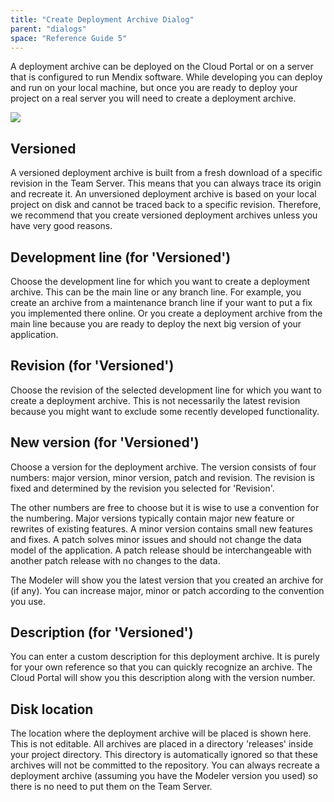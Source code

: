 ```yaml
---
title: "Create Deployment Archive Dialog"
parent: "dialogs"
space: "Reference Guide 5"
---
```

A deployment archive can be deployed on the Cloud Portal or on a server that is configured to run Mendix software. While developing you can deploy and run on your local machine, but once you are ready to deploy your project on a real server you will need to create a deployment archive.

![](attachments/524301/688182.png)

## Versioned

A versioned deployment archive is built from a fresh download of a specific revision in the Team Server. This means that you can always trace its origin and recreate it. An unversioned deployment archive is based on your local project on disk and cannot be traced back to a specific revision. Therefore, we recommend that you create versioned deployment
archives unless you have very good reasons.

## Development line (for 'Versioned')

Choose the development line for which you want to create a deployment archive. This can be the main line or any branch line. For example, you create an archive from a maintenance branch line if your want to put a fix you implemented there online. Or you create a deployment archive from the main line because you are ready to deploy the next big version of your application.

## Revision (for 'Versioned')

Choose the revision of the selected development line for which you want to create a deployment archive. This is not necessarily the latest revision because you might want to exclude some recently developed functionality.

## New version (for 'Versioned')

Choose a version for the deployment archive. The version consists of four numbers: major version, minor version, patch and revision. The revision is fixed and determined by the revision you selected for 'Revision'.

The other numbers are free to choose but it is wise to use a convention for the numbering. Major versions typically contain major new feature or rewrites of existing features. A minor version contains small new features and fixes. A patch solves minor issues and should not change the data model of the application. A patch release should be interchangeable with another patch release with no changes to the data.

The Modeler will show you the latest version that you created an archive for (if any). You can increase major, minor or patch according to the convention you use.

## Description (for 'Versioned')

You can enter a custom description for this deployment archive. It is purely for your own reference so that you can quickly recognize an archive. The Cloud Portal will show you this description along with the version number.

## Disk location

The location where the deployment archive will be placed is shown here. This is not editable. All archives are placed in a directory 'releases' inside your project directory. This directory is automatically ignored so that these archives will not be committed to the repository. You can always recreate a deployment archive (assuming you have the Modeler version you used) so there is no need to put them on the Team Server.
